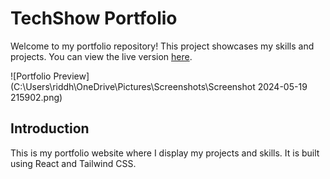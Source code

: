 # TechShow Portfolio

Welcome to my portfolio repository! This project showcases my skills and projects. You can view the live version [here](https://riddhi-1510.github.io/TechShow/).

![Portfolio Preview](C:\Users\riddh\OneDrive\Pictures\Screenshots\Screenshot 2024-05-19 215902.png)



## Introduction
This is my portfolio website where I display my projects and skills. It is built using React and Tailwind CSS.
